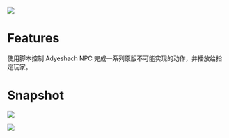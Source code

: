 ![](https://s1.ax1x.com/2020/08/14/dPNYx1.png)

# Features
使用脚本控制 Adyeshach NPC 完成一系列原版不可能实现的动作，并播放给指定玩家。

# Snapshot
![](https://s1.ax1x.com/2020/08/23/ddXsd1.png)  

![](https://s1.ax1x.com/2020/08/23/ddXrZR.png)

